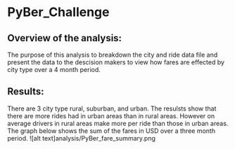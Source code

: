 # PyBer_Challenge
## Overview of the analysis:
The purpose of this analysis to breakdown the city and ride data file and present the data to the descision makers to view how fares are effected by city type over a 4 month period.
## Results:
There are 3 city type rural, suburban, and urban. The resulsts show that there are more rides had in urban areas than in rural areas. However on average drivers in rural areas make more per ride than those in urban areas. The graph below shows the sum of the fares in USD over a three month period. 
![alt text]analysis/PyBer_fare_summary.png
